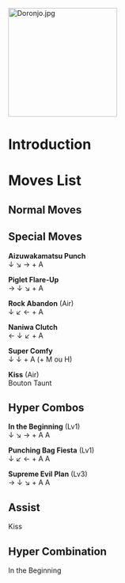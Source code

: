 <img src="Doronjo.jpg" title="Doronjo.jpg" width="220"
alt="Doronjo.jpg" />  

# Introduction

# Moves List

## Normal Moves

## Special Moves

**Aizuwakamatsu Punch**  
↓ ↘ → + A

**Piglet Flare-Up**  
→ ↓ ↘ + A

**Rock Abandon** (Air)  
↓ ↙ ← + A

**Naniwa Clutch**  
← ↓ ↙ + A

**Super Comfy**  
↓ ↓ + A (+ M ou H)

**Kiss** (Air)  
Bouton Taunt

## Hyper Combos

**In the Beginning** (Lv1)  
↓ ↘ → + A A

**Punching Bag Fiesta** (Lv1)  
↓ ↙ ← + A A

**Supreme Evil Plan** (Lv3)  
→ ↓ ↘ + A A

## Assist

Kiss

## Hyper Combination

In the Beginning
